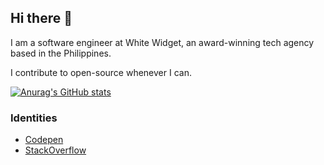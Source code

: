 ## Hi there 👋

I am a software engineer at White Widget, an award-winning tech agency based in the Philippines. 

I contribute to open-source whenever I can.

<!-- [![Top Langs](https://github-readme-stats.vercel.app/api/top-langs/?username=jaye-ww&layout=compact)](https://github.com/anuraghazra/github-readme-stats) -->
[![Anurag's GitHub stats](https://github-readme-stats.vercel.app/api?username=jaye-ww&count_private=true)](https://github.com/anuraghazra/github-readme-stats)

### Identities

- [Codepen](https://codepen.io/jrlmontejo)
- [StackOverflow](https://stackoverflow.com/users/5519632/jaye-renzo-montejo)

